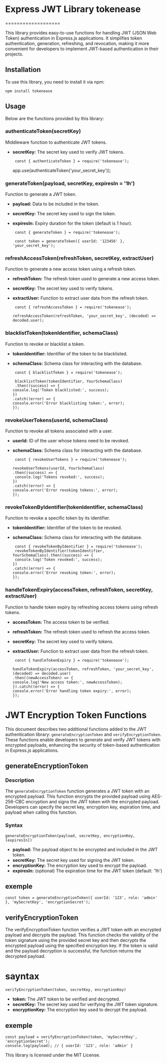 # Express JWT Library tokenease


===================

This library provides easy-to-use functions for handling JWT (JSON Web Token) authentication in Express.js applications. It simplifies token authentication, generation, refreshing, and revocation, making it more convenient for developers to implement JWT-based authentication in their projects.

Installation
------------

To use this library, you need to install it via npm:

    npm install tokenease

Usage
-----

Below are the functions provided by this library:

### authenticateToken(secretKey)

Middleware function to authenticate JWT tokens.

*   **secretKey:** The secret key used to verify JWT tokens.

         const { authenticateToken } = require('tokenease');
    
    app.use(authenticateToken('your_secret_key'));

### generateToken(payload, secretKey, expiresIn = '1h')

Function to generate a JWT token.

*   **payload:** Data to be included in the token.
*   **secretKey:** The secret key used to sign the token.
*   **expiresIn:** Expiry duration for the token (default is 1 hour).

         const { generateToken } = require('tokenease');
    
         const token = generateToken({ userId: '123456' }, 'your_secret_key');

### refreshAccessToken(refreshToken, secretKey, extractUser)

Function to generate a new access token using a refresh token.

*   **refreshToken:** The refresh token used to generate a new access token.
*   **secretKey:** The secret key used to verify tokens.
*   **extractUser:** Function to extract user data from the refresh token.

         const { refreshAccessToken } = require('tokenease');
    
        refreshAccessToken(refreshToken, 'your_secret_key', (decoded) => decoded.user);

### blacklistToken(tokenIdentifier, schemaClass)

Function to revoke or blacklist a token.

*   **tokenIdentifier:** Identifier of the token to be blacklisted.
*   **schemaClass:** Schema class for interacting with the database.

         const { blacklistToken } = require('tokenease');
    
         blacklistToken(tokenIdentifier, YourSchemaClass)
         .then((success) => {
        console.log('Token blacklisted:', success);
        })
        .catch((error) => {
        console.error('Error blacklisting token:', error);
        });

### revokeUserTokens(userId, schemaClass)

Function to revoke all tokens associated with a user.

*   **userId:** ID of the user whose tokens need to be revoked.
*   **schemaClass:** Schema class for interacting with the database.

         const { revokeUserTokens } = require('tokenease');
    
        revokeUserTokens(userId, YourSchemaClass)
        .then((success) => {
         console.log('Tokens revoked:', success);
        })
        .catch((error) => {
        console.error('Error revoking tokens:', error);
        });

### revokeTokenByIdentifier(tokenIdentifier, schemaClass)

Function to revoke a specific token by its identifier.

*   **tokenIdentifier:** Identifier of the token to be revoked.
*   **schemaClass:** Schema class for interacting with the database.

         const { revokeTokenByIdentifier } = require('tokenease');
         revokeTokenByIdentifier(tokenIdentifier, YourSchemaClass).then((success) => {
         console.log('Token revoked:', success);
        })
        .catch((error) => {
        console.error('Error revoking token:', error);
        });

### handleTokenExpiry(accessToken, refreshToken, secretKey, extractUser)

Function to handle token expiry by refreshing access tokens using refresh tokens.

*   **accessToken:** The access token to be verified.
*   **refreshToken:** The refresh token used to refresh the access token.
*   **secretKey:** The secret key used to verify tokens.
*   **extractUser:** Function to extract user data from the refresh token.

         const { handleTokenExpiry } = require('tokenease');
    
        handleTokenExpiry(accessToken, refreshToken, 'your_secret_key', (decoded) => decoded.user)
        .then((newAccessToken) => {
        console.log('New access token:', newAccessToken);
        }).catch((error) => {
        console.error('Error handling token expiry:', error);
        });


# JWT Encryption Token Functions

This document describes two additional functions added to the JWT authentication library: `generateEncryptionToken` and `verifyEncryptionToken`. These functions enable developers to generate and verify JWT tokens with encrypted payloads, enhancing the security of token-based authentication in Express.js applications.

## generateEncryptionToken

### Description

The `generateEncryptionToken` function generates a JWT token with an encrypted payload. This function encrypts the provided payload using AES-256-CBC encryption and signs the JWT token with the encrypted payload. Developers can specify the secret key, encryption key, expiration time, and payload when calling this function.

### Syntax


```
generateEncryptionToken(payload, secretKey, encryptionKey, [expiresIn])
```


*   **payload:** The payload object to be encrypted and included in the JWT token.
*   **secretKey:** The secret key used for signing the JWT token.
*   **encryptionKey:** The encryption key used to encrypt the payload.
*   **expiresIn:** (optional) The expiration time for the JWT token (default: '1h')

## exemple 
```
const token = generateEncryptionToken({ userId: '123', role: 'admin' }, 'mySecretKey', 'encryptionSecret');
```

## verifyEncryptionToken

The verifyEncryptionToken function verifies a JWT token with an encrypted payload and decrypts the payload. This function checks the validity of the token signature using the provided secret key and then decrypts the encrypted payload using the specified encryption key. If the token is valid and the payload decryption is successful, the function returns the decrypted payload.

# sayntax 

```verifyEncryptionToken(token, secretKey, encryptionKey)```

* **token:** The JWT token to be verified and decrypted.
* **secretKey:** The secret key used for verifying the JWT token signature.
* **encryptionKey:** The encryption key used to decrypt the payload.

## exemple 

```
const payload = verifyEncryptionToken(token, 'mySecretKey', 'encryptionSecret'); 
console.log(payload); // { userId: '123', role: 'admin' }
```



This library is licensed under the MIT License.


